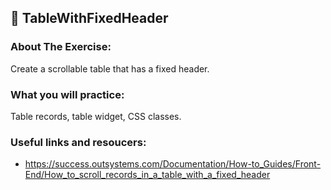 ## :ledger: TableWithFixedHeader

### About The Exercise:

Create a scrollable table that has a fixed header.

### What you will practice:

Table records, table widget, CSS classes.

### Useful links and resoucers:

- https://success.outsystems.com/Documentation/How-to_Guides/Front-End/How_to_scroll_records_in_a_table_with_a_fixed_header
